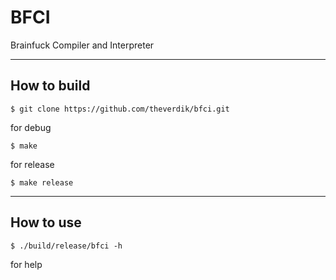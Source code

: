 # BFCI
Brainfuck Compiler and Interpreter

---

## How to build
```
$ git clone https://github.com/theverdik/bfci.git
```
for debug
```
$ make
```
for release
```
$ make release
```

---

## How to use
```
$ ./build/release/bfci -h
```
for help
